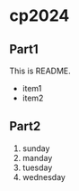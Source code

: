 # cp2024
## Part1
This is README.
- item1
- item2

## Part2
1. sunday
1. manday
1. tuesday
1. wednesday
